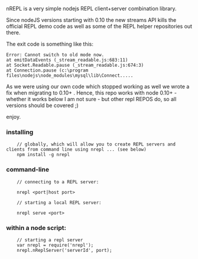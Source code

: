 nREPL is a very simple nodejs REPL client+server combination library. 

Since nodeJS versions starting with 0.10 the new streams API kills the official REPL demo code as well as some of the REPL helper repositories out there.

The exit code is something like this:

````
Error: Cannot switch to old mode now.
at emitDataEvents (_stream_readable.js:683:11)
at Socket.Readable.pause (_stream_readable.js:674:3)
at Connection.pause (c:\program files\nodejs\node_modules\mysql\lib\Connect.....
````

As we were using our own code which stopped working as well we wrote a fix when migrating to 0.10+ .
Hence, this repo works with node 0.10+ - whether it works below I am not sure - but other repl REPOS do, so all versions should be covered ;)

enjoy.


### installing

````
	// globally, which will allow you to create REPL servers and clients from command line using nrepl ... (see below)
	npm install -g nrepl  
````



### command-line 
````
	// connecting to a REPL server:    
	
	nrepl <port|host port>
````

````
	// starting a local REPL server:   
	
	nrepl serve <port> 
````


### within a node script:

````
	// starting a repl server
	var nrepl = require('nrepl');
	nrepl.nReplServer('serverId', port);
````



